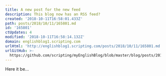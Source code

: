 ```yaml
---
title: A new post for the new feed
description: This blog now has an RSS feed?
created: '2018-10-11T16:58:01.433Z'
path: posts/2018/10/11/165801.md
id: '165801'
ctUpdates: 4
modified: '2018-10-11T16:58:14.132Z'
domain: englishblog1.scripting.com
urlHtml: 'http://englishblog1.scripting.com/posts/2018/10/11/165801.md'
urlGitHub: >-
  https://github.com/scripting/myEnglishBlog/blob/master/blog/posts/2018/10/11/165801.md
---
```

Here it be...